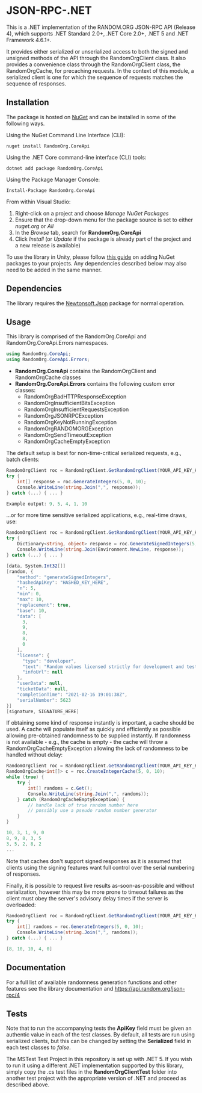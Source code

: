 
JSON-RPC-.NET
===============

This is a .NET implementation of the RANDOM.ORG JSON-RPC API (Release 4), which supports .NET Standard 2.0+, .NET Core 2.0+, .NET 5 and .NET Framework 4.6.1+.

It provides either serialized or unserialized access to both the signed and unsigned methods of the API through the RandomOrgClient class. It also provides a convenience class through the RandomOrgClient class, the RandomOrgCache, for precaching requests. In the context of this module, a serialized client is one for which the sequence of requests matches the sequence of responses.

Installation
------------
The package is hosted on [NuGet](https://www.nuget.org/packages/RandomOrg.CoreApi/) and can be installed in some of the following ways.

Using the NuGet Command Line Interface (CLI):

```
nuget install RandomOrg.CoreApi
```

Using the .NET Core command-line interface (CLI) tools:

```
dotnet add package RandomOrg.CoreApi
```

Using the Package Manager Console:
```
Install-Package RandomOrg.CoreApi
```
From within Visual Studio:
1. Right-click on a project and choose *Manage NuGet Packages*
2. Ensure that the drop-down menu for the package source is set to either *nuget.org* or *All*
3. In the *Browse* tab, search for **RandomOrg.CoreApi**
4. Click *Install* (or *Update* if the package is already part of the project and a new release is available)

To use the library in Unity, please follow [this guide](https://docs.microsoft.com/en-us/visualstudio/gamedev/unity/unity-scripting-upgrade#add-packages-from-nuget-to-a-unity-project) on adding NuGet packages to your projects. Any dependencies described below may also need to be added in the same manner.

Dependencies
------------

The library requires the [Newtonsoft.Json](https://www.nuget.org/packages/Newtonsoft.Json/) package for normal operation. 

Usage
-----

This library is comprised of the RandomOrg.CoreApi and RandomOrg.CoreApi.Errors namespaces.

```c#
using RandomOrg.CoreApi;
using RandomOrg.CoreApi.Errors;
```

- **RandomOrg.CoreApi** contains the RandomOrgClient and RandomOrgCache classes
- **RandomOrg.CoreApi.Errors** contains the following custom error classes:
    - RandomOrgBadHTTPResponseException
    - RandomOrgInsufficientBitsException
    - RandomOrgInsufficientRequestsException
    - RandomOrgJSONRPCException
    - RandomOrgKeyNotRunningException
    - RandomOrgRANDOMORGException
    - RandomOrgSendTimeoutException
    - RandomOrgCacheEmptyException

The default setup is best for non-time-critical serialized requests, e.g., batch clients:
```c#
RandomOrgClient roc = RandomOrgClient.GetRandomOrgClient(YOUR_API_KEY_HERE);
try {
	int[] response = roc.GenerateIntegers(5, 0, 10);
	Console.WriteLine(string.Join(",", response));
} catch (...) { ... }

Example output: 9, 5, 4, 1, 10
```

...or for more time sensitive serialized applications, e.g., real-time draws, use:

```c#
RandomOrgClient roc = RandomOrgClient.GetRandomOrgClient(YOUR_API_KEY_HERE, 2000, 10000, true);
try {
	Dictionary<string, object> response = roc.GenerateSignedIntegers(5, 0, 10);
	Console.WriteLine(string.Join(Environment.NewLine, response));
} catch (...) { ... }

[data, System.Int32[]]
[random, {
    "method": "generateSignedIntegers",
    "hashedApiKey": "HASHED_KEY_HERE",
    "n": 5,
    "min": 0,
    "max": 10,
    "replacement": true,
    "base": 10,
    "data": [
      3,
      9,
      8,
      8,
      0
    ],
    "license": {
      "type": "developer",
      "text": "Random values licensed strictly for development and testing only",
      "infoUrl": null
    },
    "userData": null,
    "ticketData": null,
    "completionTime": "2021-02-16 19:01:38Z",
    "serialNumber": 5623
}]
[signature, SIGNATURE_HERE]
```

If obtaining some kind of response instantly is important, a cache should be used. A cache will populate itself as quickly and efficiently as possible allowing pre-obtained randomness to be supplied instantly. If randomness is not available - e.g., the cache is empty - the cache will throw a RandomOrgCacheEmptyException allowing the lack of randomness to be handled without delay:

```c#
RandomOrgClient roc = RandomOrgClient.GetRandomOrgClient(YOUR_API_KEY_HERE);
RandomOrgCache<int[]> c = roc.CreateIntegerCache(5, 0, 10);
while (true) {
	try {
		int[] randoms = c.Get();
		Console.WriteLine(string.Join(",", randoms));
	} catch (RandomOrgCacheEmptyException) {
		// handle lack of true random number here
		// possibly use a pseudo random number generator
	}
}

10, 3, 1, 9, 0
8, 9, 8, 3, 5
3, 5, 2, 8, 2
...
```

Note that caches don't support signed responses as it is assumed that clients using the signing features want full control over the serial numbering of responses.
	
Finally, it is possible to request live results as-soon-as-possible and without serialization, however this may be more prone to timeout failures as the client must obey the server's advisory delay times if the server is overloaded:

```c# 
RandomOrgClient roc = RandomOrgClient.GetRandomOrgClient(YOUR_API_KEY_HERE, 0, 10000, false);
try {
	int[] randoms = roc.GenerateIntegers(5, 0, 10);
	Console.WriteLine(string.Join(",", randoms));
} catch (...) { ... }

[8, 10, 10, 4, 0]
```

Documentation
-------------

For a full list of available randomness generation functions and other features see the library documentation and https://api.random.org/json-rpc/4

Tests
-----
Note that to run the accompanying tests the **ApiKey** field must be given an authentic value in each of the test classes. By default, all tests are run using serialized clients, but this can be changed by setting the **Serialized** field in each test classes to *false*.

The MSTest Test Project in this repository is set up with .NET 5. If you wish to run it using a different .NET implementation supported by this library, simply copy the .cs test files in the **RandomOrgClientTest** folder into another test project with the appropriate version of .NET and proceed as described above.

